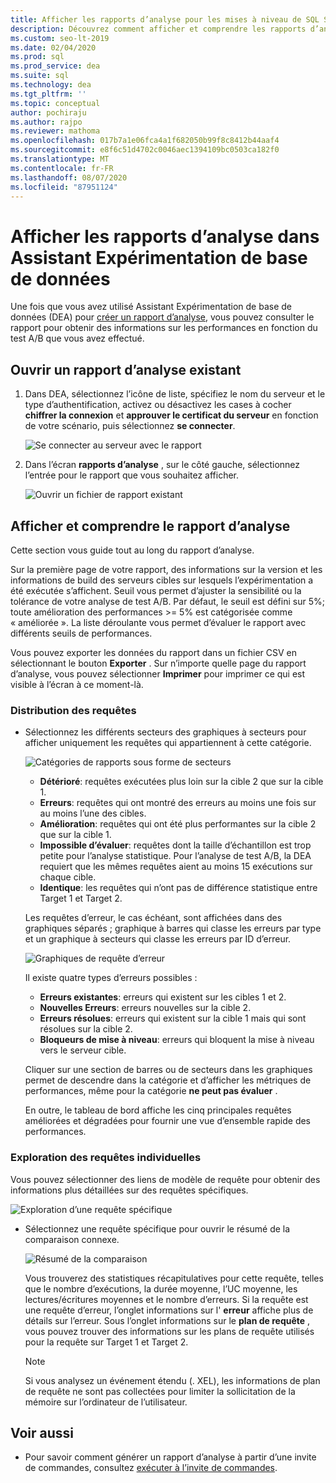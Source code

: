 ```yaml
---
title: Afficher les rapports d’analyse pour les mises à niveau de SQL Server
description: Découvrez comment afficher et comprendre les rapports d’analyse pour obtenir des informations sur les performances dans Assistant Expérimentation de base de données (DEA).
ms.custom: seo-lt-2019
ms.date: 02/04/2020
ms.prod: sql
ms.prod_service: dea
ms.suite: sql
ms.technology: dea
ms.tgt_pltfrm: ''
ms.topic: conceptual
author: pochiraju
ms.author: rajpo
ms.reviewer: mathoma
ms.openlocfilehash: 017b7a1e06fca4a1f682050b99f8c8412b44aaf4
ms.sourcegitcommit: e8f6c51d4702c0046aec1394109bc0503ca182f0
ms.translationtype: MT
ms.contentlocale: fr-FR
ms.lasthandoff: 08/07/2020
ms.locfileid: "87951124"
---
```

# <a name="view-analysis-reports-in-database-experimentation-assistant"></a>Afficher les rapports d’analyse dans Assistant Expérimentation de base de données

Une fois que vous avez utilisé Assistant Expérimentation de base de données (DEA) pour [créer un rapport d’analyse](database-experimentation-assistant-create-report.md), vous pouvez consulter le rapport pour obtenir des informations sur les performances en fonction du test A/B que vous avez effectué.

## <a name="open-an-existing-analysis-report"></a>Ouvrir un rapport d’analyse existant

1. Dans DEA, sélectionnez l’icône de liste, spécifiez le nom du serveur et le type d’authentification, activez ou désactivez les cases à cocher **chiffrer la connexion** et **approuver le certificat du serveur** en fonction de votre scénario, puis sélectionnez **se connecter**.

   ![Se connecter au serveur avec le rapport](./media/database-experimentation-assistant-view-report/dea-connect-to-server-with-report-files.png)

2. Dans l’écran **rapports d’analyse** , sur le côté gauche, sélectionnez l’entrée pour le rapport que vous souhaitez afficher.

   ![Ouvrir un fichier de rapport existant](./media/database-experimentation-assistant-view-report/dea-select-report-to-view.png)

## <a name="view-and-understand-the-analysis-report"></a>Afficher et comprendre le rapport d’analyse

Cette section vous guide tout au long du rapport d’analyse.

Sur la première page de votre rapport, des informations sur la version et les informations de build des serveurs cibles sur lesquels l’expérimentation a été exécutée s’affichent. Seuil vous permet d’ajuster la sensibilité ou la tolérance de votre analyse de test A/B. Par défaut, le seuil est défini sur 5%; toute amélioration des performances >= 5% est catégorisée comme « améliorée ».  La liste déroulante vous permet d’évaluer le rapport avec différents seuils de performances.

Vous pouvez exporter les données du rapport dans un fichier CSV en sélectionnant le bouton **Exporter** .  Sur n’importe quelle page du rapport d’analyse, vous pouvez sélectionner **Imprimer** pour imprimer ce qui est visible à l’écran à ce moment-là.

### <a name="query-distribution"></a>Distribution des requêtes

- Sélectionnez les différents secteurs des graphiques à secteurs pour afficher uniquement les requêtes qui appartiennent à cette catégorie.

   ![Catégories de rapports sous forme de secteurs](./media/database-experimentation-assistant-view-report/dea-view-report-pie-slices.png)

  - **Détérioré**: requêtes exécutées plus loin sur la cible 2 que sur la cible 1.
  - **Erreurs**: requêtes qui ont montré des erreurs au moins une fois sur au moins l’une des cibles.
  - **Amélioration**: requêtes qui ont été plus performantes sur la cible 2 que sur la cible 1.
  - **Impossible d’évaluer**: requêtes dont la taille d’échantillon est trop petite pour l’analyse statistique. Pour l’analyse de test A/B, la DEA requiert que les mêmes requêtes aient au moins 15 exécutions sur chaque cible.
  - **Identique**: les requêtes qui n’ont pas de différence statistique entre Target 1 et Target 2.

  Les requêtes d’erreur, le cas échéant, sont affichées dans des graphiques séparés ; graphique à barres qui classe les erreurs par type et un graphique à secteurs qui classe les erreurs par ID d’erreur.

   ![Graphiques de requête d’erreur](./media/database-experimentation-assistant-view-report/dea-error-query-charts.png)

  Il existe quatre types d’erreurs possibles :

  - **Erreurs existantes**: erreurs qui existent sur les cibles 1 et 2.
  - **Nouvelles Erreurs**: erreurs nouvelles sur la cible 2.
  - **Erreurs résolues**: erreurs qui existent sur la cible 1 mais qui sont résolues sur la cible 2.
  - **Bloqueurs de mise à niveau**: erreurs qui bloquent la mise à niveau vers le serveur cible.

  Cliquer sur une section de barres ou de secteurs dans les graphiques permet de descendre dans la catégorie et d’afficher les métriques de performances, même pour la catégorie **ne peut pas évaluer** .

  En outre, le tableau de bord affiche les cinq principales requêtes améliorées et dégradées pour fournir une vue d’ensemble rapide des performances.

### <a name="individual-query-drill-down"></a>Exploration des requêtes individuelles

Vous pouvez sélectionner des liens de modèle de requête pour obtenir des informations plus détaillées sur des requêtes spécifiques.

![Exploration d’une requête spécifique](./media/database-experimentation-assistant-view-report/dea-query-drill-down-report.png)

- Sélectionnez une requête spécifique pour ouvrir le résumé de la comparaison connexe.

   ![Résumé de la comparaison](./media/database-experimentation-assistant-view-report/dea-view-report-comparison-summary.png)

   Vous trouverez des statistiques récapitulatives pour cette requête, telles que le nombre d’exécutions, la durée moyenne, l’UC moyenne, les lectures/écritures moyennes et le nombre d’erreurs.  Si la requête est une requête d’erreur, l’onglet informations sur l' **erreur** affiche plus de détails sur l’erreur.  Sous l’onglet informations sur le **plan de requête** , vous pouvez trouver des informations sur les plans de requête utilisés pour la requête sur Target 1 et Target 2.

   > [!NOTE]
   > Si vous analysez un événement étendu (. XEL), les informations de plan de requête ne sont pas collectées pour limiter la sollicitation de la mémoire sur l’ordinateur de l’utilisateur.

## <a name="see-also"></a>Voir aussi

- Pour savoir comment générer un rapport d’analyse à partir d’une invite de commandes, consultez [exécuter à l’invite de commandes](database-experimentation-assistant-run-command-prompt.md).
